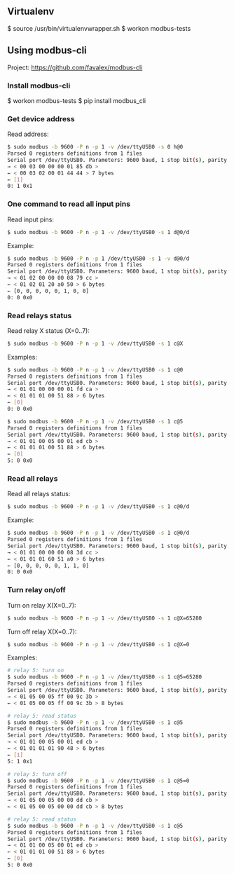 ## Virtualenv

$ source /usr/bin/virtualenvwrapper.sh
$ workon modbus-tests

## Using modbus-cli

Project: https://github.com/favalex/modbus-cli

### Install modbus-cli

$ workon modbus-tests
$ pip install modbus_cli

### Get device address

Read address:

```bash
$ sudo modbus -b 9600 -P n -p 1 -v /dev/ttyUSB0 -s 0 h@0
Parsed 0 registers definitions from 1 files
Serial port /dev/ttyUSB0. Parameters: 9600 baud, 1 stop bit(s), parity: N, timeout 5.0s.
→ < 00 03 00 00 00 01 85 db >
← < 00 03 02 00 01 44 44 > 7 bytes
← [1]
0: 1 0x1
```

### One command to read all input pins

Read input pins:
```bash
$ sudo modbus -b 9600 -P n -p 1 -v /dev/ttyUSB0 -s 1 d@0/d
```

Example:
```bash
$ sudo modbus -b 9600 -P n -p 1 /dev/ttyUSB0 -s 1 -v d@0/d
Parsed 0 registers definitions from 1 files
Serial port /dev/ttyUSB0. Parameters: 9600 baud, 1 stop bit(s), parity: N, timeout 5.0s.
→ < 01 02 00 00 00 08 79 cc >
← < 01 02 01 20 a0 50 > 6 bytes
← [0, 0, 0, 0, 0, 1, 0, 0]
0: 0 0x0
```

### Read relays status

Read relay X status (X=0..7):
```bash
$ sudo modbus -b 9600 -P n -p 1 -v /dev/ttyUSB0 -s 1 c@X
```

Examples:
```bash
$ sudo modbus -b 9600 -P n -p 1 -v /dev/ttyUSB0 -s 1 c@0
Parsed 0 registers definitions from 1 files
Serial port /dev/ttyUSB0. Parameters: 9600 baud, 1 stop bit(s), parity: N, timeout 5.0s.
→ < 01 01 00 00 00 01 fd ca >
← < 01 01 01 00 51 88 > 6 bytes
← [0]
0: 0 0x0

$ sudo modbus -b 9600 -P n -p 1 -v /dev/ttyUSB0 -s 1 c@5
Parsed 0 registers definitions from 1 files
Serial port /dev/ttyUSB0. Parameters: 9600 baud, 1 stop bit(s), parity: N, timeout 5.0s.
→ < 01 01 00 05 00 01 ed cb >
← < 01 01 01 00 51 88 > 6 bytes
← [0]
5: 0 0x0
```

### Read all relays

Read all relays status:

```bash
$ sudo modbus -b 9600 -P n -p 1 -v /dev/ttyUSB0 -s 1 c@0/d
```

Example:

```bash
$ sudo modbus -b 9600 -P n -p 1 -v /dev/ttyUSB0 -s 1 c@0/d
Parsed 0 registers definitions from 1 files
Serial port /dev/ttyUSB0. Parameters: 9600 baud, 1 stop bit(s), parity: N, timeout 5.0s.
→ < 01 01 00 00 00 08 3d cc >
← < 01 01 01 60 51 a0 > 6 bytes
← [0, 0, 0, 0, 0, 1, 1, 0]
0: 0 0x0
```

### Turn relay on/off

Turn on relay X(X=0..7):
```bash
$ sudo modbus -b 9600 -P n -p 1 -v /dev/ttyUSB0 -s 1 c@X=65280
```

Turn off relay X(X=0..7):
```bash
$ sudo modbus -b 9600 -P n -p 1 -v /dev/ttyUSB0 -s 1 c@X=0
```

Examples:
```bash
# relay 5: turn on
$ sudo modbus -b 9600 -P n -p 1 -v /dev/ttyUSB0 -s 1 c@5=65280
Parsed 0 registers definitions from 1 files
Serial port /dev/ttyUSB0. Parameters: 9600 baud, 1 stop bit(s), parity: N, timeout 5.0s.
→ < 01 05 00 05 ff 00 9c 3b >
← < 01 05 00 05 ff 00 9c 3b > 8 bytes

# relay 5: read status
$ sudo modbus -b 9600 -P n -p 1 -v /dev/ttyUSB0 -s 1 c@5      
Parsed 0 registers definitions from 1 files
Serial port /dev/ttyUSB0. Parameters: 9600 baud, 1 stop bit(s), parity: N, timeout 5.0s.
→ < 01 01 00 05 00 01 ed cb >
← < 01 01 01 01 90 48 > 6 bytes
← [1]
5: 1 0x1

# relay 5: turn off
$ sudo modbus -b 9600 -P n -p 1 -v /dev/ttyUSB0 -s 1 c@5=0    
Parsed 0 registers definitions from 1 files
Serial port /dev/ttyUSB0. Parameters: 9600 baud, 1 stop bit(s), parity: N, timeout 5.0s.
→ < 01 05 00 05 00 00 dd cb >
← < 01 05 00 05 00 00 dd cb > 8 bytes

# relay 5: read status
$ sudo modbus -b 9600 -P n -p 1 -v /dev/ttyUSB0 -s 1 c@5  
Parsed 0 registers definitions from 1 files
Serial port /dev/ttyUSB0. Parameters: 9600 baud, 1 stop bit(s), parity: N, timeout 5.0s.
→ < 01 01 00 05 00 01 ed cb >
← < 01 01 01 00 51 88 > 6 bytes
← [0]
5: 0 0x0
```
